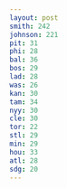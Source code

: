 ```yaml
---
layout: post
smith: 242
johnson: 221
pit: 31
phi: 28
bal: 36
bos: 29
lad: 28
was: 26
kan: 30
tam: 34
nyy: 30
cle: 30
tor: 22
stl: 29
min: 29
hou: 33
atl: 28
sdg: 20
---
```

